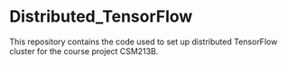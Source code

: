 # Distributed_TensorFlow
This repository contains the code used to set up distributed TensorFlow cluster for the course project CSM213B.
